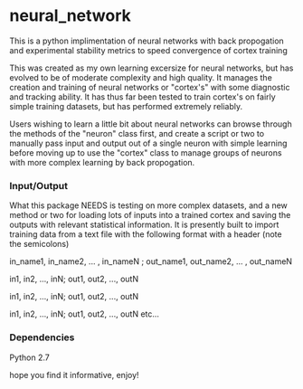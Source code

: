 # neural_network
This is a python implimentation of neural networks with back propogation 
and experimental stability metrics to speed convergence of cortex training

This was created as my own learning excersize for neural networks, but has
evolved to be of moderate complexity and high quality. It manages the 
creation and training of neural networks or "cortex's" with some diagnostic
and tracking ability. It has thus far been tested to train cortex's on fairly
simple training datasets, but has performed extremely reliably.

Users wishing to learn a little bit about neural networks can browse through
the methods of the "neuron" class first, and create a script or two to manually
pass input and output out of a single neuron with simple learning before moving 
up to use the "cortex" class to manage groups of neurons with more complex learning
by back propogation.

### Input/Output
What this package NEEDS is testing on more complex datasets, and a new method or
two for loading lots of inputs into a trained cortex and saving the outputs with
relevant statistical information. It is presently built to import training data 
from a text file with the following format with a header (note the semicolons) 

in_name1, in_name2, ... , in_nameN ; out_name1, out_name2, ... , out_nameN

in1, in2, ..., inN; out1, out2, ..., outN 

in1, in2, ..., inN; out1, out2, ..., outN

in1, in2, ..., inN; out1, out2, ..., outN 
etc...

### Dependencies
Python 2.7


hope you find it informative, enjoy!
